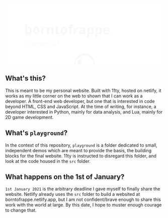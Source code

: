 ![borntofrappe — 1st January 2021](https://raw.githubusercontent.com/borntofrappe/borntofrappe/master/playground/borntofrappe.svg)

## What's this?

This is meant to be my personal website. Built with 11ty, hosted on netlify, it works as my little corner on the web to shown that I can work as a developer. A front-end web developer, but one that is interested in code beyond HTML, CSS and JavaScript. At the time of writing, for instance, a developer interested in Python, mainly for data analysis, and Lua, mainly for 2D game development.

## What's `playground`?

In the context of this repository, `playground` is a folder dedicated to small, independent demos which are meant to provide the basis, the building blocks for the final website. 11ty is instructed to disregard this folder, and look at the code housed in the `src` folder.

## What happens on the 1st of January?

`1st January 2021` is the arbitrary deadline I gave myself to finally share the website. Netlify already uses the `src` folder to build a websited at borntofrappe.netlify.app, but I am not confident/brave enough to share this work with the world at large. By this date, I hope to muster enough courage to change that.
